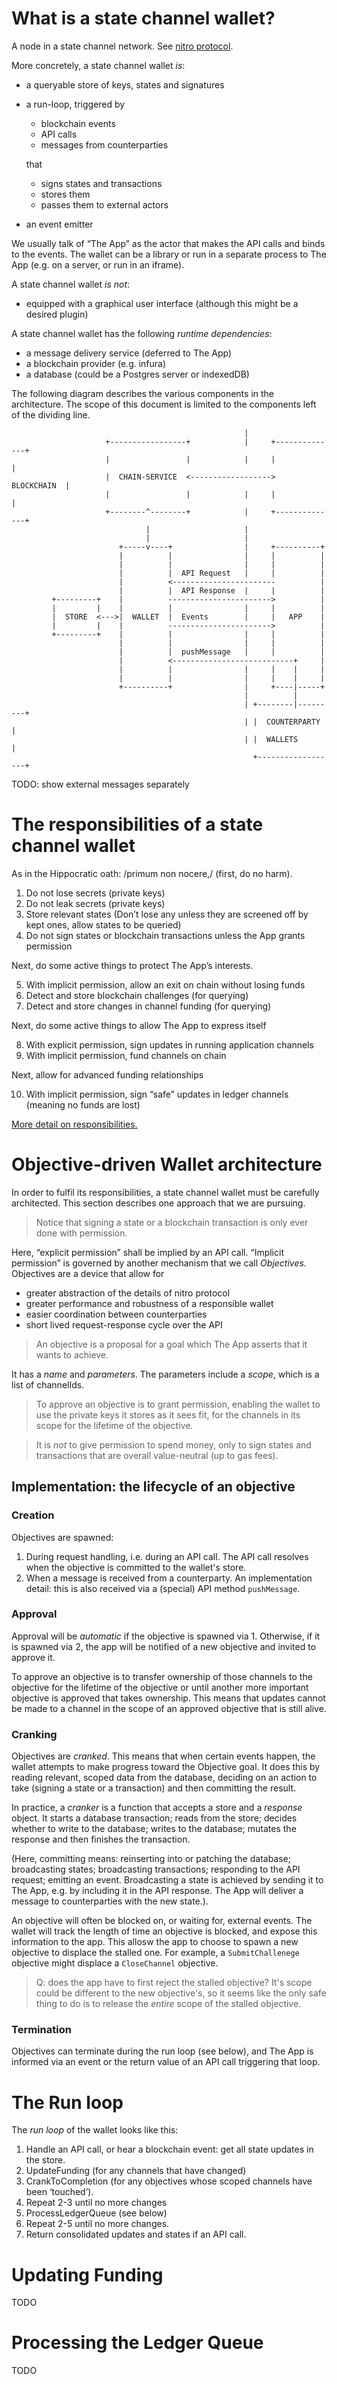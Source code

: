# What is a state channel wallet?

A node in a state channel network. See [nitro protocol](https://docs.statechannels.org/`).

More concretely, a state channel wallet _is_:

- a queryable store of keys, states and signatures
- a run-loop, triggered by

  - blockchain events
  - API calls
  - messages from counterparties

  that

  - signs states and transactions
  - stores them
  - passes them to external actors

- an event emitter

We usually talk of “The App” as the actor that makes the API calls and binds to the events. The wallet can be a library or run in a separate process to The App (e.g. on a server, or run in an iframe).

A state channel wallet _is not_:

- equipped with a graphical user interface (although this might be a desired plugin)

A state channel wallet has the following _runtime dependencies_:

- a message delivery service (deferred to The App)
- a blockchain provider (e.g. infura)
- a database (could be a Postgres server or indexedDB)

The following diagram describes the various components in the architecture. The scope of this document is limited to the components left of the dividing line.

```
                                                    |
                     +-----------------+            |     +--------------+
                     |                 |            |     |              |
                     |  CHAIN-SERVICE  <------------------>  BLOCKCHAIN  |
                     |                 |            |     |              |
                     +--------^--------+            |     +--------------+
                              |                     |
                              |                     |
                        +-----v----+                |     +----------+
                        |          |                |     |          |
                        |          |                |     |          |
                        |          |  API Request   |     |          |
                        |          <-----------------------          |
                        |          |  API Response  |     |          |
         +---------+    |          ----------------------->          |
         |         |    |          |                |     |          |
         |  STORE  <--->|  WALLET  |  Events        |     |   APP    |
         |         |    |          ----------------------->          |
         +---------+    |          |                |     |          |
                        |          |                |     |          |
                        |          |  pushMessage   |     |          |
                        |          <---------------------------+     |
                        |          |                |     |    |     |
                        |          |                |     |    |     |
                        +----------+                |     +----|-----+
                                                    |          |
                                                    | +--------|---------+
                                                    | |  COUNTERPARTY    |
                                                    | |  WALLETS         |
                                                      +------------------+
```

TODO: show external messages separately

# The responsibilities of a state channel wallet

As in the Hippocratic oath: /primum non nocere,/ (first, do no harm).

1. Do not lose secrets (private keys)
2. Do not leak secrets (private keys)
3. Store relevant states (Don’t lose any unless they are screened off by kept ones, allow states to be queried)
4. Do not sign states or blockchain transactions unless the App grants permission

Next, do some active things to protect The App’s interests.

5. With implicit permission, allow an exit on chain without losing funds
6. Detect and store blockchain challenges (for querying)
7. Detect and store changes in channel funding (for querying)

Next, do some active things to allow The App to express itself

8. With explicit permission, sign updates in running application channels
9. With implicit permission, fund channels on chain

Next, allow for advanced funding relationships

10. With implicit permission, sign “safe” updates in ledger channels (meaning no funds are lost)

[More detail on responsibilities.](./responsibilities.md)

# Objective-driven Wallet architecture

In order to fulfil its responsibilities, a state channel wallet must be carefully architected. This section describes one approach that we are pursuing.

> Notice that signing a state or a blockchain transaction is only ever done with permission.

Here, “explicit permission” shall be implied by an API call. “Implicit permission” is governed by another mechanism that we call _Objectives._ Objectives are a device that allow for

- greater abstraction of the details of nitro protocol
- greater performance and robustness of a responsible wallet
- easier coordination between counterparties
- short lived request-response cycle over the API

> An objective is a proposal for a goal which The App asserts that it wants to achieve.

It has a _name_ and _parameters_. The parameters include a _scope_, which is a list of channelIds.

> To approve an objective is to grant permission, enabling the wallet to use the private keys it stores as it sees fit, for the channels in its scope for the lifetime of the objective.

> It is _not_ to give permission to spend money, only to sign states and transactions that are overall value-neutral (up to gas fees).

## Implementation: the lifecycle of an objective

### Creation

Objectives are spawned:

1. During request handling, i.e. during an API call. The API call resolves when the objective is committed to the wallet's store.
2. When a message is received from a counterparty. An implementation detail: this is also received via a (special) API method `pushMessage`.

### Approval

Approval will be _automatic_ if the objective is spawned via 1. Otherwise, if it is spawned via 2, the app will be notified of a new objective and invited to approve it.

To approve an objective is to transfer ownership of those channels to the objective for the lifetime of the objective or until another more important objective is approved that takes ownership. This means that updates cannot be made to a channel in the scope of an approved objective that is still alive.

### Cranking

Objectives are _cranked_. This means that when certain events happen, the wallet attempts to make progress toward the Objective goal. It does this by reading relevant, scoped data from the database, deciding on an action to take (signing a state or a transaction) and then committing the result.

In practice, a _cranker_ is a function that accepts a store and a _response_ object. It starts a database transaction; reads from the store; decides whether to write to the database; writes to the database; mutates the response and then finishes the transaction.

(Here, committing means: reinserting into or patching the database; broadcasting states; broadcasting transactions; responding to the API request; emitting an event. Broadcasting a state is achieved by sending it to The App, e.g. by including it in the API response. The App will deliver a message to counterparties with the new state.).

An objective will often be blocked on, or waiting for, external events. The wallet will track the length of time an objective is blocked, and expose this information to the app. This allosw the app to choose to spawn a new objective to displace the stalled one. For example, a `SubmitChallenege` objective might displace a `CloseChannel` objective.

> Q: does the app have to first reject the stalled objective? It's scope could be different to the new objective's, so it seems like the only safe thing to do is to release the _entire_ scope of the stalled objective.

### Termination

Objectives can terminate during the run loop (see below), and The App is informed via an event or the return value of an API call triggering that loop.

# The Run loop

The _run loop_ of the wallet looks like this:

1.  Handle an API call, or hear a blockchain event: get all state updates in the store.
2.  UpdateFunding (for any channels that have changed)
3.  CrankToCompletion (for any objectives whose scoped channels have been ‘touched’).
4.  Repeat 2-3 until no more changes
5.  ProcessLedgerQueue (see below)
6.  Repeat 2-5 until no more changes.
7.  Return consolidated updates and states if an API call.

# Updating Funding

TODO

# Processing the Ledger Queue

TODO
